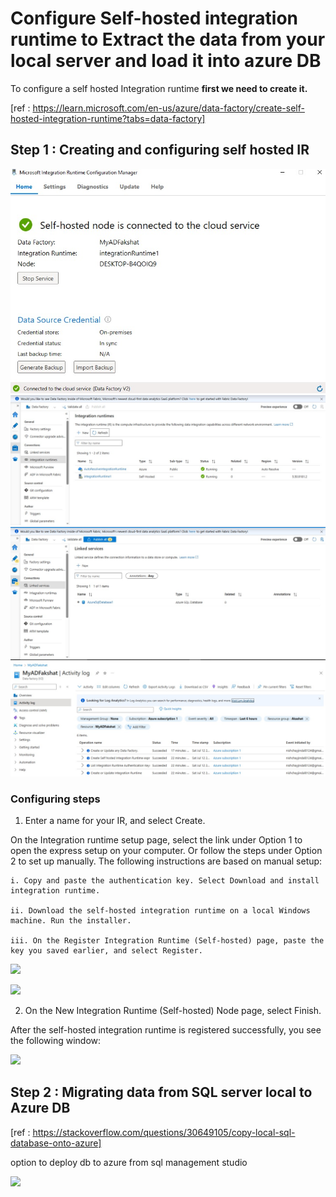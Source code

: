 # Configure Self-hosted integration runtime to Extract the data from your local server and load it into azure DB

To configure a self hosted Integration runtime **first we need to create it.**

[ref : https://learn.microsoft.com/en-us/azure/data-factory/create-self-hosted-integration-runtime?tabs=data-factory]


## Step 1 : Creating and configuring self hosted IR
  

![](task.1.jpg)
![](task..1.jpg)
![](linked_ser.jpg)
![](task...1.jpg)


### Configuring steps

1. Enter a name for your IR, and select Create.

On the Integration runtime setup page, select the link under Option 1 to open the express setup on your computer. Or follow the steps under Option 2 to set up manually. The following instructions are based on manual setup:

    i. Copy and paste the authentication key. Select Download and install integration runtime.

    ii. Download the self-hosted integration runtime on a local Windows machine. Run the installer.

    iii. On the Register Integration Runtime (Self-hosted) page, paste the key you saved earlier, and select Register.

![](https://learn.microsoft.com/en-us/azure/data-factory/media/create-self-hosted-integration-runtime/integration-runtime-setting-up.png)

![](https://learn.microsoft.com/en-us/azure/data-factory/media/create-self-hosted-integration-runtime/register-integration-runtime.png)

2. On the New Integration Runtime (Self-hosted) Node page, select Finish.

After the self-hosted integration runtime is registered successfully, you see the following window:

![](https://learn.microsoft.com/en-us/azure/data-factory/media/create-self-hosted-integration-runtime/registered-successfully.png)

## Step 2 : Migrating data from SQL server local to Azure DB

[ref : https://stackoverflow.com/questions/30649105/copy-local-sql-database-onto-azure]
 
 option to deploy db to azure from sql management studio

![](https://i.sstatic.net/7IQwH.png)